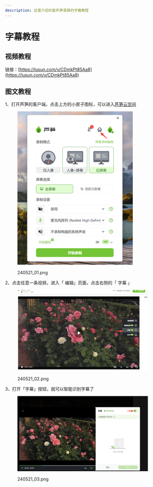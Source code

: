 ```yaml
---
description: 这里介绍的是芦笋录屏的字幕教程
---
```


# 字幕教程

## 视频教程

链接：[https://lusun.com/v/CDmkPt85Aa8](https://lusun.com/v/CDmkPt85Aa8)

## 图文教程

1、打开芦笋的客户端，点击上方的小房子图标，可以进入[芦笋云空间](https://lusun.com/dashboard/videos/?ref=help.lusun.com)

<figure><img src="../.gitbook/assets/240521_01.png.PNG" alt="" width="375"><figcaption><p>240521_01.png</p></figcaption></figure>

2、点击任意一条视频，进入「 编辑」页面，点击右侧的「 字幕 」

<figure><img src="../.gitbook/assets/240521_02 .png" alt=""><figcaption><p>240521_02.png</p></figcaption></figure>

3、打开「字幕」按钮，就可以智能识别字幕了

<figure><img src="../.gitbook/assets/240521_03.png" alt=""><figcaption><p>240521_03.png</p></figcaption></figure>

